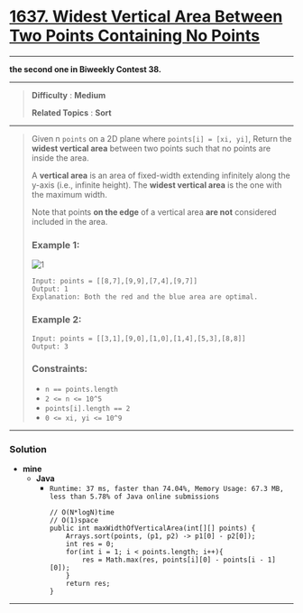 # [1637. Widest Vertical Area Between Two Points Containing No Points](https://leetcode.com/problems/widest-vertical-area-between-two-points-containing-no-points/)

---

**the second one in Biweekly Contest 38.**

---

> **Difficulty** : **Medium**
>
> **Related Topics** : **Sort**

---

> Given n `points` on a 2D plane where `points[i] = [xi, yi]`, Return the **widest vertical area** between two points such that no points are inside the area.
>
> A **vertical area** is an area of fixed-width extending infinitely along the y-axis (i.e., infinite height). The **widest vertical area** is the one with the maximum width.
>
> Note that points **on the edge** of a vertical area **are not** considered included in the area.
>
>
>
> ### Example 1:
> ![1](https://assets.leetcode.com/uploads/2020/09/19/points3.png)
> ```
> Input: points = [[8,7],[9,9],[7,4],[9,7]]
> Output: 1
> Explanation: Both the red and the blue area are optimal.
> ```
>
> ### Example 2:
> ```
> Input: points = [[3,1],[9,0],[1,0],[1,4],[5,3],[8,8]]
> Output: 3
> ```
>
> ### Constraints:
> * `n == points.length`
> * `2 <= n <= 10^5`
> * `points[i].length == 2`
> * `0 <= xi, yi <= 10^9`

---


### Solution
* **mine**
  * **Java**
    * `Runtime: 37 ms, faster than 74.04%, Memory Usage: 67.3 MB, less than 5.78% of Java online submissions`
      ```
      // O(N*logN)time
      // O(1)space
      public int maxWidthOfVerticalArea(int[][] points) {
          Arrays.sort(points, (p1, p2) -> p1[0] - p2[0]);
          int res = 0;
          for(int i = 1; i < points.length; i++){
              res = Math.max(res, points[i][0] - points[i - 1][0]);
          }
          return res;
      }
      ```
---


